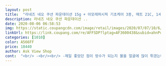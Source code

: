 ```yaml
---
layout: post 
title:  "라네즈 네오 쿠션 파운데이션 15g + 아모레퍼시픽 기초케어 3종, 매트 21C, 1세트" 
description: 라네즈 네오 쿠션 파운데이션 ..
date: 2020-08-06 06:58:53 
img: https://static.coupangcdn.com/image/retail/images/2020/07/07/10/6/6f5bfcf6-c863-4744-857c-ca3a993b81a8.jpg 
linkUrl: https://link.coupang.com/re/AFFSDP?lptag=AF3600438&subid=ahnPublicAsk&pageKey=1792597134&itemId=3050232581&vendorItemId=71038247149&traceid=V0-113-f1c470ab4d5d71d7 
categories: [1010] 
color: A566FF 
price: 18440 
author: Ask View Shop 
cont:  "<br/> -<br/><br/> -제일 좋았던 점이 방수가 되는지 물을 얼굴에 많이 튀겼는데도 하나도 안지워진거에요!!<br/>그리고 마스크에 묻더라도 얼굴은 긁힌 곳 없이 매끈합니다<br/>그리고 수정화장을 안합니다 ㅠㅠ너무 좋아요<br/>그리고 쉐딩하거나 볼터치 할 때에 매트하니까 겹쳐바르면 끼임현상이 생겨요 ㅠㅠ<br/>그리고!!!! 케이스가 너무 귀여워요<br/>그치만 클렌징을 꼼꼼히 해야한다는 단점이 있네요 잘 안지워지는 것 같아요<br/>기대한 만큼 좋아요 ㅎㅎ<br/>다른 팩트보다 덜무너짐 좀더 써봐야겠지만<br/>두껍게 바르면 마스크에 묻는다구 해서 마스크에 묻는건 상관없이 주문했어요<br/>또 혹해서 구매했는데 역시나.<br/><br/>멀리하고 혹해서 샀더니 역시나 치킨값 버림<br/>묻어나요.<br/>.<br/>근데 운동하고 땀흘렸는데<br/>밝은 21호인데 17N 얇게 바르니까 톤업되고 딱 좋네요<br/>암튼 묻어나는거는 실패 잔뜩쌓이 고가팩트를<br/>일딴 보송한 마무리가 오래가서 너무너무 좋네요 커버력을 기대하고 샀지만 커버력은 좀 떨어져요(vdl파데 쓰다가 쓰니) 그래서 컨실러 바르구 위에 쿠션 바릅니당<br/>조금만 톡톡 찍어도 퍼프에 꽤 묻어나서 양조절만 잘하면 투명한 피부표현 되고 지속력도 좋아요 소량 발라서 그런지 마스크도 코부분만 조금 묻어나고 땀 흘러도 지저분해지지 않아요 수정 안하고 기름종이로만 닦아내도 괜찮네요 )<br/>" 
---
```

